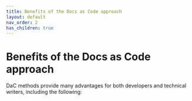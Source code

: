 ```yaml
---
title: Benefits of the Docs as Code approach
layout: default
nav_order: 2
has_children: true
---
```


#  Benefits of the Docs as Code approach
DaC methods provide many advantages for both developers and technical writers, including the following:
